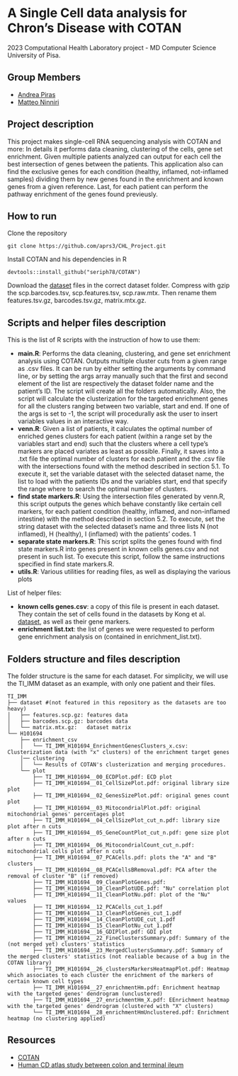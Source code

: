 # A Single Cell data analysis for Chron’s Disease with COTAN
2023 Computational Health Laboratory project - MD Computer Science University of Pisa.

## Group Members
- [Andrea Piras](https://github.com/aprs3)
- [Matteo Ninniri](https://github.com/Asduffo)

## Project description
This project makes single-cell RNA sequencing analysis with COTAN and more: In details it performs data cleaning, clustering of the cells, gene set enrichment. Given multiple patients analyzed can output for each cell the best intersection of genes between the patients. This application also can find the
exclusive genes for each condition (healthy, inflamed, not-inflamed samples) dividing them by new genes found in the enrichment and known genes from a given reference. Last, for each patient can perform the pathway enrichment of the genes found previeusly.

## How to run
Clone the repository
```
git clone https://github.com/aprs3/CHL_Project.git
```
Install COTAN and his dependencies in R
```
devtools::install_github("seriph78/COTAN")
```

Download the [dataset](https://singlecell.broadinstitute.org/single_cell/study/SCP1884/human-cd-atlas-study-between-colon-and-terminal-ileum#study-download) files in the correct dataset folder. Compress with gzip the scp.barcodes.tsv, scp.features.tsv, scp.raw.mtx. Then rename them features.tsv.gz, barcodes.tsv.gz, matrix.mtx.gz.

## Scripts and helper files description
This is the list of R scripts with the instruction of how to use them:
* **main.R**: Performs the data cleaning, clustering, and gene set enrichment analysis using COTAN. Outputs
multiple cluster cuts from a given range as .csv files. It can be run by either setting the arguments by command
line, or by setting the args array manually such that the first and second element of the list are respectively
the dataset folder name and the patient’s ID. The script will create all the folders automatically. Also, the
script will calculate the clusterization for the targeted enrichment genes for all the clusters ranging between
two variable, start and end. If one of the args is set to -1, the script will procedurally ask the user to insert
variables values in an interactive way.
* **venn.R**: Given a list of patients, it calculates the optimal number of enriched genes clusters for each patient
(within a range set by the variables start and end) such that the clusters where a cell type’s markers are placed
variates as least as possible. Finally, it saves into a .txt file the optimal number of clusters for each patient
and the .csv file with the intersections found with the method described in section 5.1. To execute it, set the
variable dataset with the selected dataset name, the list to load with the patients IDs and the variables start,
end that specify the range where to search the optimal number of clusters.
* **find state markers.R**: Using the intersection files generated by venn.R, this script outputs the genes which
behave constantly like certain cell markers, for each patient condition (healthy, inflamed, and non-inflamed
intestine) with the method described in section 5.2. To execute, set the string dataset with the selected
dataset’s name and three lists N (not inflamed), H (healthy), I (inflamed) with the patients’ codes.
1
* **separate state markers.R**: This script splits the genes found with find state markers.R into genes present in
known cells genes.csv and not present in such list. To execute this script, follow the same instructions specified
in find state markers.R.
* **utils.R**: Various utilities for reading files, as well as displaying the various plots

List of helper files:
* **known cells genes.csv**: a copy of this file is present in each dataset. They contain the set of cells found in the
datasets by Kong et al. [dataset](https://singlecell.broadinstitute.org/single_cell/study/SCP1884/human-cd-atlas-study-between-colon-and-terminal-ileum#study-download), as well as their gene markers.
* **enrichment list.txt**: the list of genes we were requested to perform gene enrichment analysis on (contained in enrichment_list.txt).

## Folders structure and files description
The folder structure is the same for each dataset. For simplicity, we will use the TI_IMM dataset as an example, with only one patient and their files.

```
TI_IMM
├── dataset #(not featured in this repository as the datasets are too heavy)
│   ├── features.scp.gz: features data
│   ├── barcodes.scp.gz: barcodes data
│   └── matrix.mtx.gz:   dataset matrix
└── H101694
    ├── enrichment_csv
    │   └── TI_IMM_H101694_EnrichmentGenesClusters_x.csv: Clusterization data (with "x" clusters) of the enrichment target genes 
    │── clustering
    │   └── Results of COTAN's clusterization and merging procedures.
    └── plot
        ├── TI_IMM_H101694__00_ECDPlot.pdf: ECD plot
        ├── TI_IMM_H101694__01_CellSizePlot.pdf: original library size plot
        ├── TI_IMM_H101694__02_GenesSizePlot.pdf: original genes count plot
        ├── TI_IMM_H101694__03_MitocondrialPlot.pdf: original mitochondrial genes' percentages plot
        ├── TI_IMM_H101694__04_CellSizePlot_cut_n.pdf: library size plot after n cuts
        ├── TI_IMM_H101694__05_GeneCountPlot_cut_n.pdf: gene size plot after n cuts
        ├── TI_IMM_H101694__06_MitocondrialCount_cut_n.pdf: mitochondrial cells plot after n cuts
        ├── TI_IMM_H101694__07_PCACells.pdf: plots the "A" and "B" clusters
        ├── TI_IMM_H101694__08_PCACellsBRemoval.pdf: PCA after the removal of cluster "B" (if removed)
        ├── TI_IMM_H101694__09_CleanPlotGenes.pdf: 
        ├── TI_IMM_H101694__10_CleanPlotUDE.pdf: "Nu" correlation plot
        ├── TI_IMM_H101694__11_CleanPlotNu.pdf: plot of the "Nu" values
        ├── TI_IMM_H101694__12_PCACells_cut_1.pdf
        ├── TI_IMM_H101694__13_CleanPlotGenes_cut_1.pdf
        ├── TI_IMM_H101694__14_CleanPlotUDE_cut_1.pdf
        ├── TI_IMM_H101694__15_CleanPlotNu_cut_1.pdf
        ├── TI_IMM_H101694__16_GDIPlot.pdf: GDI plot
        ├── TI_IMM_H101694__22_FineClustersSummary.pdf: Summary of the (not merged yet) clusters' statistics
        ├── TI_IMM_H101694__23_MergedClustersSummary.pdf: Summary of the merged clusters' statistics (not realiable because of a bug in the COTAN library)
        ├── TI_IMM_H101694__26_clustersMarkersHeatmapPlot.pdf: Heatmap which associates to each cluster the enrichment of the markers of certain known cell types
        ├── TI_IMM_H101694__27_enrichmentHm.pdf: Enrichment heatmap with the targeted genes' dendrogram (unclustered)
        ├── TI_IMM_H101694__27_enrichmentHm_X.pdf: EEnrichment heatmap with the targeted genes' dendrogram (clustered with "X" clusters)
        └── TI_IMM_H101694__28_enrichmentHmUnclustered.pdf: Enrichment heatmap (no clustering applied)
```



## Resources
- [COTAN](https://github.com/seriph78/COTAN/tree/devel)
- [Human CD atlas study between colon and terminal ileum](https://singlecell.broadinstitute.org/single_cell/study/SCP1884/human-cd-atlas-study-between-colon-and-terminal-ileum#study-summary)

